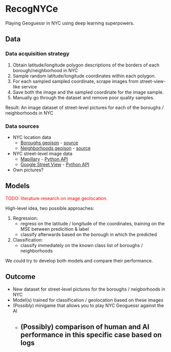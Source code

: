 # RecogNYCe

Playing Geoguessr in NYC using deep learning superpowers.

## Data

### Data acquisition strategy

1. Obtain latitude/longitude polygon descriptions of the borders of each borough/neighborhood in NYC
2. Sample random latitude/longitude coordinates within each polygon.
3. For each sampled sampled coordinate, scrape images from street-view-like service
4. Save both the image and the sampled coordinate for the image sample.
5. Manually go through the dataset and remove poor quality samples.

Result: An image dataset of street-level pictures for each of the boroughs / neighborhoods in NYC

### Data sources

- NYC location data
  - [Boroughs geojson](./data/location/nyc_boroughs.geojson) - [source](https://github.com/codeforgermany/click_that_hood/blob/main/public/data/new-york-city-boroughs.geojson)
  - [Neighborhoods geojson](./data/location/nyc_neighborhoods.geojson) - [source](https://github.com/veltman/snd3/blob/master/data/nyc-neighborhoods.geo.json)
- NYC street-level image data
  - [Mapillary](https://www.mapillary.com/) - [Python API](https://pypi.org/project/mapillary/)
  - [Google Street View](https://www.google.com/streetview/) - [Python API](https://pypi.org/project/google-streetview/)
- Own pictures?

## Models

<p style="color: red;">TODO: literature research on image geolocation.</p>

High-level idea, two possible approaches:

1. Regression:
   - regress on the latitude / longitude of the coordinates, training on the MSE between predicition & label
   - classify afterwards based on the borough in which the predicted
2. Classification:
   - classify immediately on the known class list of boroughs / neighborhoods

We could try to develop both models and compare their performance.

## Outcome

- New dataset for street-level pictures for the boroughs / neigborhoods in NYC
- Model(s) trained for classification / geolocation based on these images
- (Possibly) minigame that allows you to play NYC Geoguessr against the AI
  - ## (Possibly) comparison of human and AI performance in this specific case based on logs
